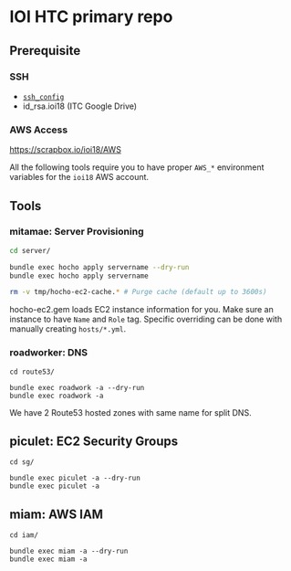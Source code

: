 # IOI HTC primary repo

## Prerequisite

### SSH

- [`ssh_config`](./ssh_config)
- id_rsa.ioi18 (ITC Google Drive)

### AWS Access

https://scrapbox.io/ioi18/AWS

All the following tools require you to have proper `AWS_*` environment variables for the `ioi18` AWS account.

## Tools

### mitamae: Server Provisioning

``` sh
cd server/

bundle exec hocho apply servername --dry-run
bundle exec hocho apply servername

rm -v tmp/hocho-ec2-cache.* # Purge cache (default up to 3600s)
```

hocho-ec2.gem loads EC2 instance information for you. Make sure an instance to have `Name` and `Role` tag. Specific overriding can be done with manually creating `hosts/*.yml`.

### roadworker: DNS

```
cd route53/

bundle exec roadwork -a --dry-run
bundle exec roadwork -a
```

We have 2 Route53 hosted zones with same name for split DNS.

## piculet: EC2 Security Groups

```
cd sg/

bundle exec piculet -a --dry-run
bundle exec piculet -a
```

## miam: AWS IAM

```
cd iam/

bundle exec miam -a --dry-run
bundle exec miam -a
```
